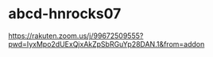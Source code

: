 # abcd-hnrocks07

https://rakuten.zoom.us/j/99672509555?pwd=IyxMpo2dUExQjxAkZpSbRGuYp28DAN.1&from=addon

